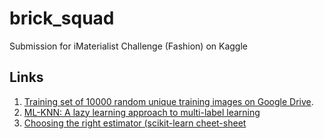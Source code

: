 # brick_squad
Submission for iMaterialist Challenge (Fashion) on Kaggle

## Links

1. [Training set of 10000 random unique training images on Google Drive](https://drive.google.com/open?id=1QzEOq_t9yJ9pwV_yNfVTdRte20RSJI90).
2. [ML-KNN: A lazy learning approach to multi-label learning
](https://drive.google.com/file/d/1XX1ezSDiqpJzVr9sNEU69zaRPzzs4TRW/view?usp=sharing)
3. [Choosing the right estimator (scikit-learn cheet-sheet](http://scikit-learn.org/stable/tutorial/machine_learning_map/index.html)

